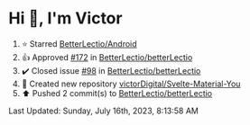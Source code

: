 <h1>Hi 👋, I'm Victor </h1>

<!--RECENT_ACTIVITY:start-->
1. ⭐ Starred [BetterLectio/Android](https://github.com/BetterLectio/Android)<br>
2. 👍 Approved [#172](https://github.com/BetterLectio/betterLectio/pull/172#pullrequestreview-1514422822) in [BetterLectio/betterLectio](https://github.com/BetterLectio/betterLectio)<br>
3. ✔️ Closed issue [#98](https://github.com/BetterLectio/betterLectio/issues/98) in [BetterLectio/betterLectio](https://github.com/BetterLectio/betterLectio)<br>
4. 📔 Created new repository [victorDigital/Svelte-Material-You](https://github.com/victorDigital/Svelte-Material-You)<br>
5. ⬆️ Pushed 2 commit(s) to [BetterLectio/betterLectio](https://github.com/BetterLectio/betterLectio)<br>
<!--RECENT_ACTIVITY:end-->

<!--RECENT_ACTIVITY:last_update-->
Last Updated: Sunday, July 16th, 2023, 8:13:58 AM
<!--RECENT_ACTIVITY:last_update_end-->
